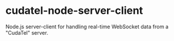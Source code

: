 # cudatel-node-server-client
Node.js server-client for handling real-time WebSocket data from a "CudaTel" server.
